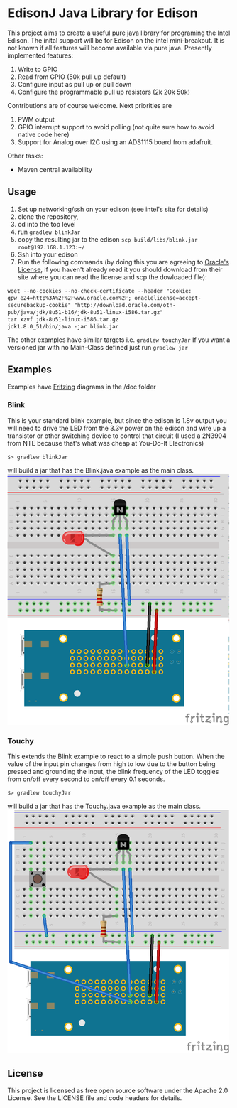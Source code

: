 EdisonJ Java Library for Edison
===============================

This project aims to create a useful pure java library for programing the Intel Edison. The
inital support will be for Edison on the intel mini-breakout. It is not known if all
features will become available via pure java. Presently implemented features:

1. Write to GPIO
2. Read from GPIO (50k pull up default)
3. Configure input as pull up or pull down
4. Configure the programmable pull up resistors (2k 20k 50k)

Contributions are of course welcome. Next priorities are
 
1. PWM output 
1. GPIO interrupt support to avoid polling (not quite sure how to avoid native code here)
1. Support for Analog over I2C using an ADS1115 board from adafruit.

Other tasks:

 - Maven central availability
 
Usage
-----
 
 1. Set up networking/ssh on your edison (see intel's site for details)
 2. clone the repository, 
 3. cd into the top level
 4. run `gradlew blinkJar`
 5. copy the resulting jar to the edison `scp build/libs/blink.jar root@192.168.1.123:~/`
 5. Ssh into your edison
 6. Run the following commands (by doing this you are agreeing to [Oracle's License](http://www.oracle.com/technetwork/java/javase/terms/license/index.html), if you haven't already read it you should download from their site where you can read the license and scp the dowloaded file): 
 
```
wget --no-cookies --no-check-certificate --header "Cookie: gpw_e24=http%3A%2F%2Fwww.oracle.com%2F; oraclelicense=accept-securebackup-cookie" "http://download.oracle.com/otn-pub/java/jdk/8u51-b16/jdk-8u51-linux-i586.tar.gz"
tar xzvf jdk-8u51-linux-i586.tar.gz
jdk1.8.0_51/bin/java -jar blink.jar
```
    
The other examples have similar targets i.e. `gradlew touchyJar` If you want a versioned jar 
with no Main-Class defined just run `gradlew jar`

Examples
--------

Examples have [Fritzing](http://fritzing.org/home/) diagrams in the /doc folder

### Blink 

This is your standard blink example, but since the edison is 1.8v output you will need to 
drive the LED from the 3.3v power on the edison and wire up a transistor or other 
switching device to control that circuit (I used a 2N3904 from NTE because that's what 
was cheap at You-Do-It Electronics) 

```
$> gradlew blinkJar
```
will build a jar that has the Blink.java example as the main class.
<img src="https://raw.githubusercontent.com/nsoft/edisonj/master/doc/blink_bb.png" width="500"/>

### Touchy

This extends the Blink example to react to a simple push button. When the value of
the input pin changes from high to low due to the button being pressed and grounding 
the input, the blink frequency of the LED toggles from on/off every second to on/off 
every 0.1 seconds. 

```
$> gradlew touchyJar
```
will build a jar that has the Touchy.java example as the main class.
<img src="https://raw.githubusercontent.com/nsoft/edisonj/master/doc/touchy_bb.png" width="500"/>

License
-------

This project is licensed as free open source software under the Apache 2.0 License.
See the LICENSE file and code headers for details.